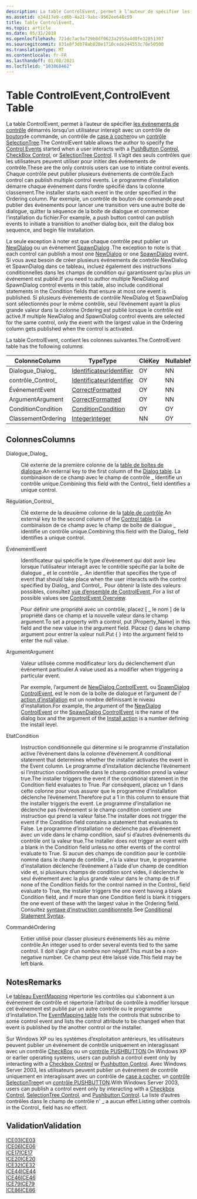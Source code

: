 ```yaml
---
description: La table ControlEvent, permet à l’auteur de spécifier les événements de contrôle démarrés lorsqu’un utilisateur interagit avec un contrôle de bouton de commande, un contrôle de case à cocher ou un contrôle SelectionTree.
ms.assetid: e34d17e9-cd6b-4a21-9abc-9562ee648c59
title: Table ControlEvent,
ms.topic: article
ms.date: 05/31/2018
ms.openlocfilehash: 721dc7ac9a729b8df0623a2958a4d0fe32851307
ms.sourcegitcommit: 831e8f3db78ab820e1710cede244553c70e50500
ms.translationtype: MT
ms.contentlocale: fr-FR
ms.lasthandoff: 01/08/2021
ms.locfileid: "103868462"
---
```

# <a name="controlevent-table"></a><span data-ttu-id="353c9-103">Table ControlEvent,</span><span class="sxs-lookup"><span data-stu-id="353c9-103">ControlEvent Table</span></span>

<span data-ttu-id="353c9-104">La table ControlEvent, permet à l’auteur de spécifier [les événements de contrôle](control-events.md) démarrés lorsqu’un utilisateur interagit avec un contrôle de [bouton](pushbutton-control.md)de commande, un contrôle de [case à cocher](checkbox-control.md)ou un [contrôle SelectionTree](selectiontree-control.md).</span><span class="sxs-lookup"><span data-stu-id="353c9-104">The ControlEvent table allows the author to specify the [Control Events](control-events.md) started when a user interacts with a [PushButton Control](pushbutton-control.md), [CheckBox Control](checkbox-control.md), or [SelectionTree Control](selectiontree-control.md).</span></span> <span data-ttu-id="353c9-105">Il s’agit des seuls contrôles que les utilisateurs peuvent utiliser pour initier des événements de contrôle.</span><span class="sxs-lookup"><span data-stu-id="353c9-105">These are the only controls users can use to initiate control events.</span></span> <span data-ttu-id="353c9-106">Chaque contrôle peut publier plusieurs événements de contrôle.</span><span class="sxs-lookup"><span data-stu-id="353c9-106">Each control can publish multiple control events.</span></span> <span data-ttu-id="353c9-107">Le programme d’installation démarre chaque événement dans l’ordre spécifié dans la colonne classement.</span><span class="sxs-lookup"><span data-stu-id="353c9-107">The installer starts each event in the order specified in the Ordering column.</span></span> <span data-ttu-id="353c9-108">Par exemple, un contrôle de bouton de commande peut publier des événements pour lancer une transition vers une autre boîte de dialogue, quitter la séquence de la boîte de dialogue et commencer l’installation du fichier.</span><span class="sxs-lookup"><span data-stu-id="353c9-108">For example, a push button control can publish events to initiate a transition to another dialog box, exit the dialog box sequence, and begin file installation.</span></span>

<span data-ttu-id="353c9-109">La seule exception à noter est que chaque contrôle peut publier un [NewDialog](newdialog-controlevent.md) ou un événement [SpawnDialog](spawndialog-controlevent.md) .</span><span class="sxs-lookup"><span data-stu-id="353c9-109">The exception to note is that each control can publish a most one [NewDialog](newdialog-controlevent.md) or one [SpawnDialog](spawndialog-controlevent.md) event.</span></span> <span data-ttu-id="353c9-110">Si vous avez besoin de créer plusieurs événements de contrôle NewDialog et SpawnDialog dans ce tableau, incluez également des instructions conditionnelles dans les champs de condition qui garantissent qu’au plus un événement est publié.</span><span class="sxs-lookup"><span data-stu-id="353c9-110">If you need to author multiple NewDialog and SpawnDialog control events in this table, also include conditional statements in the Condition fields that ensure at most one event is published.</span></span> <span data-ttu-id="353c9-111">Si plusieurs événements de contrôle NewDialog et SpawnDialog sont sélectionnés pour le même contrôle, seul l’événement ayant la plus grande valeur dans la colonne Ordering est publié lorsque le contrôle est activé.</span><span class="sxs-lookup"><span data-stu-id="353c9-111">If multiple NewDialog and SpawnDialog control events are selected for the same control, only the event with the largest value in the Ordering column gets published when the control is activated.</span></span>

<span data-ttu-id="353c9-112">La table ControlEvent, contient les colonnes suivantes.</span><span class="sxs-lookup"><span data-stu-id="353c9-112">The ControlEvent table has the following columns.</span></span>



| <span data-ttu-id="353c9-113">Colonne</span><span class="sxs-lookup"><span data-stu-id="353c9-113">Column</span></span>    | <span data-ttu-id="353c9-114">Type</span><span class="sxs-lookup"><span data-stu-id="353c9-114">Type</span></span>                         | <span data-ttu-id="353c9-115">Clé</span><span class="sxs-lookup"><span data-stu-id="353c9-115">Key</span></span> | <span data-ttu-id="353c9-116">Nullable</span><span class="sxs-lookup"><span data-stu-id="353c9-116">Nullable</span></span> |
|-----------|------------------------------|-----|----------|
| <span data-ttu-id="353c9-117">Dialogue\_</span><span class="sxs-lookup"><span data-stu-id="353c9-117">Dialog\_</span></span>  | [<span data-ttu-id="353c9-118">Identificateur</span><span class="sxs-lookup"><span data-stu-id="353c9-118">Identifier</span></span>](identifier.md) | <span data-ttu-id="353c9-119">O</span><span class="sxs-lookup"><span data-stu-id="353c9-119">Y</span></span>   | <span data-ttu-id="353c9-120">N</span><span class="sxs-lookup"><span data-stu-id="353c9-120">N</span></span>        |
| <span data-ttu-id="353c9-121">contrôle\_</span><span class="sxs-lookup"><span data-stu-id="353c9-121">Control\_</span></span> | [<span data-ttu-id="353c9-122">Identificateur</span><span class="sxs-lookup"><span data-stu-id="353c9-122">Identifier</span></span>](identifier.md) | <span data-ttu-id="353c9-123">O</span><span class="sxs-lookup"><span data-stu-id="353c9-123">Y</span></span>   | <span data-ttu-id="353c9-124">N</span><span class="sxs-lookup"><span data-stu-id="353c9-124">N</span></span>        |
| <span data-ttu-id="353c9-125">Événement</span><span class="sxs-lookup"><span data-stu-id="353c9-125">Event</span></span>     | [<span data-ttu-id="353c9-126">Correct</span><span class="sxs-lookup"><span data-stu-id="353c9-126">Formatted</span></span>](formatted.md)   | <span data-ttu-id="353c9-127">O</span><span class="sxs-lookup"><span data-stu-id="353c9-127">Y</span></span>   | <span data-ttu-id="353c9-128">N</span><span class="sxs-lookup"><span data-stu-id="353c9-128">N</span></span>        |
| <span data-ttu-id="353c9-129">Argument</span><span class="sxs-lookup"><span data-stu-id="353c9-129">Argument</span></span>  | [<span data-ttu-id="353c9-130">Correct</span><span class="sxs-lookup"><span data-stu-id="353c9-130">Formatted</span></span>](formatted.md)   | <span data-ttu-id="353c9-131">O</span><span class="sxs-lookup"><span data-stu-id="353c9-131">Y</span></span>   | <span data-ttu-id="353c9-132">N</span><span class="sxs-lookup"><span data-stu-id="353c9-132">N</span></span>        |
| <span data-ttu-id="353c9-133">Condition</span><span class="sxs-lookup"><span data-stu-id="353c9-133">Condition</span></span> | [<span data-ttu-id="353c9-134">Condition</span><span class="sxs-lookup"><span data-stu-id="353c9-134">Condition</span></span>](condition.md)   | <span data-ttu-id="353c9-135">O</span><span class="sxs-lookup"><span data-stu-id="353c9-135">Y</span></span>   | <span data-ttu-id="353c9-136">O</span><span class="sxs-lookup"><span data-stu-id="353c9-136">Y</span></span>        |
| <span data-ttu-id="353c9-137">Classement</span><span class="sxs-lookup"><span data-stu-id="353c9-137">Ordering</span></span>  | [<span data-ttu-id="353c9-138">Integer</span><span class="sxs-lookup"><span data-stu-id="353c9-138">Integer</span></span>](integer.md)       | <span data-ttu-id="353c9-139">N</span><span class="sxs-lookup"><span data-stu-id="353c9-139">N</span></span>   | <span data-ttu-id="353c9-140">O</span><span class="sxs-lookup"><span data-stu-id="353c9-140">Y</span></span>        |



 

## <a name="columns"></a><span data-ttu-id="353c9-141">Colonnes</span><span class="sxs-lookup"><span data-stu-id="353c9-141">Columns</span></span>

<dl> <dt>

<span data-ttu-id="353c9-142"><span id="Dialog_"></span><span id="dialog_"></span><span id="DIALOG_"></span>Dialogue\_</span><span class="sxs-lookup"><span data-stu-id="353c9-142"><span id="Dialog_"></span><span id="dialog_"></span><span id="DIALOG_"></span>Dialog\_</span></span>
</dt> <dd>

<span data-ttu-id="353c9-143">Clé externe de la première colonne de la [table de boîtes de dialogue](dialog-table.md).</span><span class="sxs-lookup"><span data-stu-id="353c9-143">An external key to the first column of the [Dialog table](dialog-table.md).</span></span> <span data-ttu-id="353c9-144">La combinaison de ce champ avec le champ de contrôle \_ identifie un contrôle unique.</span><span class="sxs-lookup"><span data-stu-id="353c9-144">Combining this field with the Control\_ field identifies a unique control.</span></span>

</dd> <dt>

<span data-ttu-id="353c9-145"><span id="Control_"></span><span id="control_"></span><span id="CONTROL_"></span>Régulation\_</span><span class="sxs-lookup"><span data-stu-id="353c9-145"><span id="Control_"></span><span id="control_"></span><span id="CONTROL_"></span>Control\_</span></span>
</dt> <dd>

<span data-ttu-id="353c9-146">Clé externe de la deuxième colonne de la [table de contrôle](control-table.md).</span><span class="sxs-lookup"><span data-stu-id="353c9-146">An external key to the second column of the [Control table](control-table.md).</span></span> <span data-ttu-id="353c9-147">La combinaison de ce champ avec le champ de boîte de dialogue \_ identifie un contrôle unique.</span><span class="sxs-lookup"><span data-stu-id="353c9-147">Combining this field with the Dialog\_ field identifies a unique control.</span></span>

</dd> <dt>

<span data-ttu-id="353c9-148"><span id="Event"></span><span id="event"></span><span id="EVENT"></span>Événement</span><span class="sxs-lookup"><span data-stu-id="353c9-148"><span id="Event"></span><span id="event"></span><span id="EVENT"></span>Event</span></span>
</dt> <dd>

<span data-ttu-id="353c9-149">Identificateur qui spécifie le type d’événement qui doit avoir lieu lorsque l’utilisateur interagit avec le contrôle spécifié par la boîte de dialogue \_ et le contrôle \_ .</span><span class="sxs-lookup"><span data-stu-id="353c9-149">An identifier that specifies the type of event that should take place when the user interacts with the control specified by Dialog\_ and Control\_.</span></span> <span data-ttu-id="353c9-150">Pour obtenir la liste des valeurs possibles, consultez [vue d’ensemble de ControlEvent,](controlevent-overview.md).</span><span class="sxs-lookup"><span data-stu-id="353c9-150">For a list of possible values see [ControlEvent Overview](controlevent-overview.md).</span></span>

<span data-ttu-id="353c9-151">Pour définir une propriété avec un contrôle, placez \[ \_ le nom \] de la propriété dans ce champ et la nouvelle valeur dans le champ argument.</span><span class="sxs-lookup"><span data-stu-id="353c9-151">To set a property with a control, put \[Property\_Name\] in this field and the new value in the argument field.</span></span> <span data-ttu-id="353c9-152">Placez {} dans le champ argument pour entrer la valeur null.</span><span class="sxs-lookup"><span data-stu-id="353c9-152">Put { } into the argument field to enter the null value.</span></span>

</dd> <dt>

<span data-ttu-id="353c9-153"><span id="Argument"></span><span id="argument"></span><span id="ARGUMENT"></span>Argument</span><span class="sxs-lookup"><span data-stu-id="353c9-153"><span id="Argument"></span><span id="argument"></span><span id="ARGUMENT"></span>Argument</span></span>
</dt> <dd>

<span data-ttu-id="353c9-154">Valeur utilisée comme modificateur lors du déclenchement d’un événement particulier.</span><span class="sxs-lookup"><span data-stu-id="353c9-154">A value used as a modifier when triggering a particular event.</span></span>

<span data-ttu-id="353c9-155">Par exemple, l’argument de [NewDialog ControlEvent,](newdialog-controlevent.md) ou [SpawnDialog ControlEvent,](spawndialog-controlevent.md) est le nom de la boîte de dialogue et l’argument de l' [action d’installation](install-action.md) est un nombre définissant le niveau d’installation.</span><span class="sxs-lookup"><span data-stu-id="353c9-155">For example, the argument of the [NewDialog ControlEvent](newdialog-controlevent.md) or the [SpawnDialog ControlEvent](spawndialog-controlevent.md) is the name of the dialog box and the argument of the [Install action](install-action.md) is a number defining the install level.</span></span>

</dd> <dt>

<span data-ttu-id="353c9-156"><span id="Condition"></span><span id="condition"></span><span id="CONDITION"></span>Etat</span><span class="sxs-lookup"><span data-stu-id="353c9-156"><span id="Condition"></span><span id="condition"></span><span id="CONDITION"></span>Condition</span></span>
</dt> <dd>

<span data-ttu-id="353c9-157">Instruction conditionnelle qui détermine si le programme d’installation active l’événement dans la colonne d’événement.</span><span class="sxs-lookup"><span data-stu-id="353c9-157">A conditional statement that determines whether the installer activates the event in the Event column.</span></span> <span data-ttu-id="353c9-158">Le programme d’installation déclenche l’événement si l’instruction conditionnelle dans le champ condition prend la valeur true.</span><span class="sxs-lookup"><span data-stu-id="353c9-158">The installer triggers the event if the conditional statement in the Condition field evaluates to True.</span></span> <span data-ttu-id="353c9-159">Par conséquent, placez un 1 dans cette colonne pour vous assurer que le programme d’installation déclenche l’événement.</span><span class="sxs-lookup"><span data-stu-id="353c9-159">Therefore put a 1 in this column to ensure that the installer triggers the event.</span></span> <span data-ttu-id="353c9-160">Le programme d’installation ne déclenche pas l’événement si le champ condition contient une instruction qui prend la valeur false.</span><span class="sxs-lookup"><span data-stu-id="353c9-160">The installer does not trigger the event if the Condition field contains a statement that evaluates to False.</span></span> <span data-ttu-id="353c9-161">Le programme d’installation ne déclenche pas d’événement avec un vide dans le champ condition, sauf si d’autres événements du contrôle ont la valeur true.</span><span class="sxs-lookup"><span data-stu-id="353c9-161">The installer does not trigger an event with a blank in the Condition field unless no other events of the control evaluate to True.</span></span> <span data-ttu-id="353c9-162">Si aucun des champs de condition pour le contrôle nommé dans le champ de contrôle \_ n’a la valeur true, le programme d’installation déclenche l’événement à l’aide d’un champ de condition vide et, si plusieurs champs de condition sont vides, il déclenche le seul événement avec la plus grande valeur dans le champ de tri.</span><span class="sxs-lookup"><span data-stu-id="353c9-162">If none of the Condition fields for the control named in the Control\_ field evaluate to True, the installer triggers the one event having a blank Condition field, and if more than one Condition field is blank it triggers the one event of these with the largest value in the Ordering field.</span></span> <span data-ttu-id="353c9-163">Consultez [syntaxe d’instruction conditionnelle](conditional-statement-syntax.md).</span><span class="sxs-lookup"><span data-stu-id="353c9-163">See [Conditional Statement Syntax](conditional-statement-syntax.md).</span></span>

</dd> <dt>

<span data-ttu-id="353c9-164"><span id="Ordering"></span><span id="ordering"></span><span id="ORDERING"></span>Commandé</span><span class="sxs-lookup"><span data-stu-id="353c9-164"><span id="Ordering"></span><span id="ordering"></span><span id="ORDERING"></span>Ordering</span></span>
</dt> <dd>

<span data-ttu-id="353c9-165">Entier utilisé pour classer plusieurs événements liés au même contrôle.</span><span class="sxs-lookup"><span data-stu-id="353c9-165">An integer used to order several events tied to the same control.</span></span> <span data-ttu-id="353c9-166">Il doit s’agir d’un nombre non négatif.</span><span class="sxs-lookup"><span data-stu-id="353c9-166">This must be a non-negative number.</span></span> <span data-ttu-id="353c9-167">Ce champ peut être laissé vide.</span><span class="sxs-lookup"><span data-stu-id="353c9-167">This field may be left blank.</span></span>

</dd> </dl>

## <a name="remarks"></a><span data-ttu-id="353c9-168">Notes</span><span class="sxs-lookup"><span data-stu-id="353c9-168">Remarks</span></span>

<span data-ttu-id="353c9-169">Le [tableau EventMapping](eventmapping-table.md) répertorie les contrôles qui s’abonnent à un événement de contrôle et répertorie l’attribut de contrôle à modifier lorsque cet événement est publié par un autre contrôle ou le programme d’installation.</span><span class="sxs-lookup"><span data-stu-id="353c9-169">The [EventMapping table](eventmapping-table.md) lists the controls that subscribe to some control event and lists the control attribute to be changed when that event is published by the another control or the installer.</span></span>

<span data-ttu-id="353c9-170">Sur Windows XP ou les systèmes d’exploitation antérieurs, les utilisateurs peuvent publier un événement de contrôle uniquement en interagissant avec un contrôle [CheckBox](checkbox-control.md) ou un [contrôle PUSHBUTTON](pushbutton-control.md).</span><span class="sxs-lookup"><span data-stu-id="353c9-170">On Windows XP or earlier operating systems, users can publish a control event only by interacting with a [Checkbox Control](checkbox-control.md) or [Pushbutton Control](pushbutton-control.md).</span></span> <span data-ttu-id="353c9-171">Avec Windows Server 2003, les utilisateurs peuvent publier un événement de contrôle uniquement en interagissant avec un contrôle de [case à cocher](checkbox-control.md), un [contrôle SelectionTree](selectiontree-control.md)et un [contrôle PUSHBUTTON](pushbutton-control.md).</span><span class="sxs-lookup"><span data-stu-id="353c9-171">With Windows Server 2003, users can publish a control event only by interacting with a [Checkbox Control](checkbox-control.md), [SelectionTree Control](selectiontree-control.md), and [Pushbutton Control](pushbutton-control.md).</span></span> <span data-ttu-id="353c9-172">La liste d’autres contrôles dans le champ de contrôle n' \_ a aucun effet.</span><span class="sxs-lookup"><span data-stu-id="353c9-172">Listing other controls in the Control\_ field has no effect.</span></span>

## <a name="validation"></a><span data-ttu-id="353c9-173">Validation</span><span class="sxs-lookup"><span data-stu-id="353c9-173">Validation</span></span>

<dl>

[<span data-ttu-id="353c9-174">ICE03</span><span class="sxs-lookup"><span data-stu-id="353c9-174">ICE03</span></span>](ice03.md)  
[<span data-ttu-id="353c9-175">ICE06</span><span class="sxs-lookup"><span data-stu-id="353c9-175">ICE06</span></span>](ice06.md)  
[<span data-ttu-id="353c9-176">ICE17</span><span class="sxs-lookup"><span data-stu-id="353c9-176">ICE17</span></span>](ice17.md)  
[<span data-ttu-id="353c9-177">ICE20</span><span class="sxs-lookup"><span data-stu-id="353c9-177">ICE20</span></span>](ice20.md)  
[<span data-ttu-id="353c9-178">ICE32</span><span class="sxs-lookup"><span data-stu-id="353c9-178">ICE32</span></span>](ice32.md)  
[<span data-ttu-id="353c9-179">ICE44</span><span class="sxs-lookup"><span data-stu-id="353c9-179">ICE44</span></span>](ice44.md)  
[<span data-ttu-id="353c9-180">ICE46</span><span class="sxs-lookup"><span data-stu-id="353c9-180">ICE46</span></span>](ice46.md)  
[<span data-ttu-id="353c9-181">ICE79</span><span class="sxs-lookup"><span data-stu-id="353c9-181">ICE79</span></span>](ice79.md)  
[<span data-ttu-id="353c9-182">ICE86</span><span class="sxs-lookup"><span data-stu-id="353c9-182">ICE86</span></span>](ice86.md)  
</dl>

 

 



